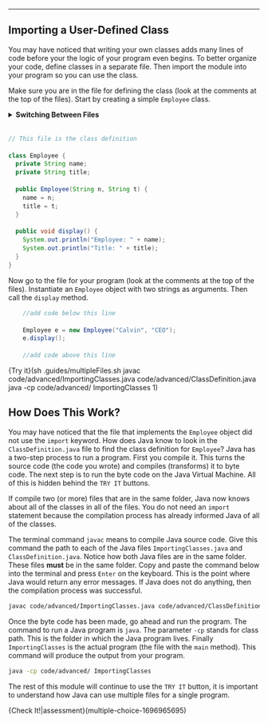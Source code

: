 ----------

## Importing a User-Defined Class

You may have noticed that writing your own classes adds many lines of code before your the logic of your program even begins. To better organize your code, define classes in a separate file. Then import the module into your program so you can use the class.

Make sure you are in the file for defining the class (look at the comments at the top of the files). Start by creating a simple `Employee` class.

<details>
  <summary><strong>Switching Between Files</strong></summary>
  Notice that the IDE on the left now has more than one file. Click on the tabs on the top to switch between the files.

  ![Switching Files](.guides/img/advanced/switch_tabs.gif)
  
</details><br>

```java
// This file is the class definition

class Employee {
  private String name;
  private String title;
  
  public Employee(String n, String t) {
    name = n;
    title = t;
  }
  
  public void display() {
    System.out.println("Employee: " + name);
    System.out.println("Title: " + title);
  }
}
```

Now go to the file for your program (look at the comments at the top of the files). Instantiate an `Employee` object with two strings as arguments. Then call the `display` method. 

```java
    //add code below this line

    Employee e = new Employee("Calvin", "CEO");
    e.display();
    
    //add code above this line
```

{Try it}(sh .guides/multipleFiles.sh javac code/advanced/ImportingClasses.java code/advanced/ClassDefinition.java java -cp code/advanced/ ImportingClasses 1)

## How Does This Work?

You may have noticed that the file that implements the `Employee` object did not use the `import` keyword. How does Java know to look in the `ClassDefinition.java` file to find the class definition for `Employee`? Java has a two-step process to run a program. First you compile it. This turns the source code (the code you wrote) and compiles (transforms) it to byte code. The next step is to run the byte code on the Java Virtual Machine. All of this is hidden behind the `TRY IT` buttons.

If compile two (or more) files that are in the same folder, Java now knows about all of the classes in all of the files. You do not need an `import` statement because the compilation process has already informed Java of all of the classes.

The terminal command `javac` means to compile Java source code. Give this command the path to each of the Java files `ImportingClasses.java` and `ClassDefinition.java`. Notice how both Java files are in the same folder. These files **must** be in the same folder. Copy and paste the command below into the terminal and press `Enter` on the keyboard. This is the point where Java would return any error messages. If Java does not do anything, then the compilation process was successful.

```bash
javac code/advanced/ImportingClasses.java code/advanced/ClassDefinition.java
```

Once the byte code has been made, go ahead and run the program. The command to run a Java program is `java`. The parameter `-cp` stands for class path. This is the folder in which the Java program lives. Finally `ImportingClasses` is the actual program (the file with the `main` method). This command will produce the output from your program.

```bash
java -cp code/advanced/ ImportingClasses
```

The rest of this module will continue to use the `TRY IT` button, it is important to understand how Java can use multiple files for a single program.

{Check It!|assessment}(multiple-choice-1696965695)
